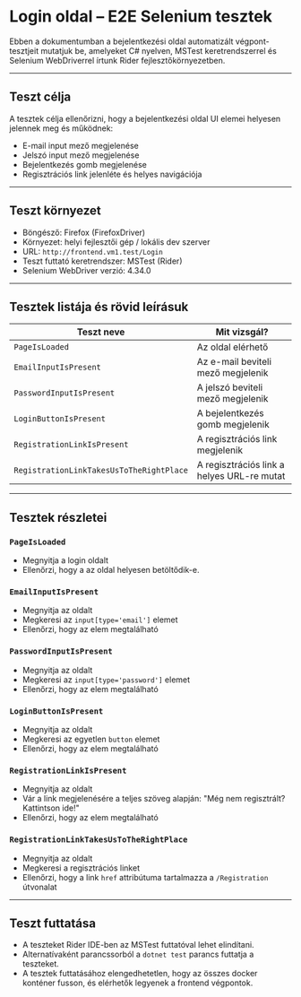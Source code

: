 # Login oldal – E2E Selenium tesztek

Ebben a dokumentumban a bejelentkezési oldal automatizált végpont-tesztjeit mutatjuk be, amelyeket C# nyelven, MSTest keretrendszerrel és Selenium WebDriverrel írtunk Rider fejlesztőkörnyezetben.

---

## Teszt célja

A tesztek célja ellenőrizni, hogy a bejelentkezési oldal UI elemei helyesen jelennek meg és működnek:

- E-mail input mező megjelenése
- Jelszó input mező megjelenése
- Bejelentkezés gomb megjelenése
- Regisztrációs link jelenléte és helyes navigációja

---

## Teszt környezet

- Böngésző: Firefox (FirefoxDriver)
- Környezet: helyi fejlesztői gép / lokális dev szerver
- URL: `http://frontend.vm1.test/Login`
- Teszt futtató keretrendszer: MSTest (Rider)
- Selenium WebDriver verzió: 4.34.0

---

## Tesztek listája és rövid leírásuk

| Teszt neve                     | Mit vizsgál?                               |
|-------------------------------|--------------------------------------------|
| `PageIsLoaded`                 | Az oldal elérhető|
| `EmailInputIsPresent`          | Az e-mail beviteli mező megjelenik        |
| `PasswordInputIsPresent`       | A jelszó beviteli mező megjelenik          |
| `LoginButtonIsPresent`         | A bejelentkezés gomb megjelenik            |
| `RegistrationLinkIsPresent`    | A regisztrációs link megjelenik             |
| `RegistrationLinkTakesUsToTheRightPlace` | A regisztrációs link a helyes URL-re mutat |

---

## Tesztek részletei

### `PageIsLoaded`

- Megnyitja a login oldalt
- Ellenőrzi, hogy a az oldal helyesen betöltődik-e.

### `EmailInputIsPresent`

- Megnyitja az oldalt
- Megkeresi az `input[type='email']` elemet
- Ellenőrzi, hogy az elem megtalálható

### `PasswordInputIsPresent`

- Megnyitja az oldalt
- Megkeresi az `input[type='password']` elemet
- Ellenőrzi, hogy az elem megtalálható

### `LoginButtonIsPresent`

- Megnyitja az oldalt
- Megkeresi az egyetlen `button` elemet
- Ellenőrzi, hogy az elem megtalálható

### `RegistrationLinkIsPresent`

- Megnyitja az oldalt
- Vár a link megjelenésére a teljes szöveg alapján: "Még nem regisztrált? Kattintson ide!"
- Ellenőrzi, hogy az elem megtalálható

### `RegistrationLinkTakesUsToTheRightPlace`

- Megnyitja az oldalt
- Megkeresi a regisztrációs linket
- Ellenőrzi, hogy a link `href` attribútuma tartalmazza a `/Registration` útvonalat

---

## Teszt futtatása

- A teszteket Rider IDE-ben az MSTest futtatóval lehet elindítani.
- Alternatívaként parancssorból a `dotnet test` parancs futtatja a teszteket.
- A tesztek futtatásához elengedhetetlen, hogy az összes docker konténer fusson, és elérhetők legyenek a frontend végpontok.